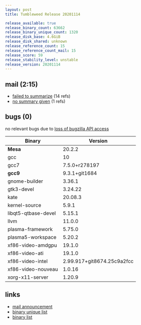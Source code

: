 ```yaml
---
layout: post
title: Tumbleweed Release 20201114

release_available: true
release_binary_count: 63662
release_binary_unique_count: 1320
release_disk_base: 4.6GiB
release_disk_shared: unknown
release_reference_count: 15
release_reference_count_mail: 15
release_score: 59
release_stability_level: unstable
release_version: 20201114
---
```


## mail (2:15)

- [failed to summarize](https://github.com/boombatower/tumbleweed-review/issues/10) (14 refs)
- [no summary given](https://github.com/boombatower/tumbleweed-review/issues/10) (1 refs)

## bugs (0)

<!--more-->

no relevant bugs due to [loss of bugzilla API access](https://bugzilla.opensuse.org/show_bug.cgi?id=1157722)

Binary | Version
--- | ---
**Mesa** | 20.2.2
gcc | 10
gcc7 | 7.5.0+r278197
**gcc9** | 9.3.1+git1684
gnome-builder | 3.36.1
gtk3-devel | 3.24.22
kate | 20.08.3
kernel-source | 5.9.1
libqt5-qtbase-devel | 5.15.1
llvm | 11.0.0
plasma-framework | 5.75.0
plasma5-workspace | 5.20.2
xf86-video-amdgpu | 19.1.0
xf86-video-ati | 19.1.0
xf86-video-intel | 2.99.917+git8674.25c9a2fcc
xf86-video-nouveau | 1.0.16
xorg-x11-server | 1.20.9

## links

- [mail announcement](https://github.com/boombatower/tumbleweed-review/issues/10)
- [binary unique list](http://download.opensuse.org/history/20201114/rpm.unique.list)
- [binary list](http://download.opensuse.org/history/20201114/rpm.list)
